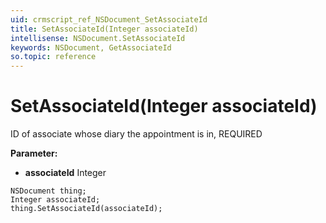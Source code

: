 ```yaml
---
uid: crmscript_ref_NSDocument_SetAssociateId
title: SetAssociateId(Integer associateId)
intellisense: NSDocument.SetAssociateId
keywords: NSDocument, GetAssociateId
so.topic: reference
---
```


# SetAssociateId(Integer associateId)

ID of associate whose diary the appointment is in, REQUIRED

**Parameter:** 
 - **associateId** Integer

```crmscript
NSDocument thing;
Integer associateId;
thing.SetAssociateId(associateId);
```

